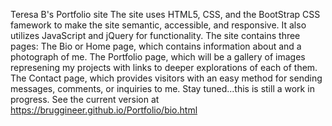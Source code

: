 Teresa B's Portfolio site
The site uses HTML5, CSS, and the BootStrap CSS famework to make the site semantic, accessible, and responsive. It also utilizes JavaScript and jQuery for functionality.
The site contains three pages: 
  The Bio or Home page, which contains information about and a photograph of me.
  The Portfolio page, which will be a gallery of images represening my projects with links to deeper explorations of each of them.
  The Contact page, which provides visitors with an easy method for sending messages, comments, or inquiries to me.
Stay tuned...this is still a work in progress.
See the current version at https://bruggineer.github.io/Portfolio/bio.html
